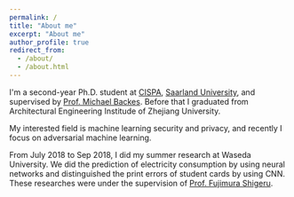 ```yaml
---
permalink: /
title: "About me"
excerpt: "About me"
author_profile: true
redirect_from: 
  - /about/
  - /about.html
---
```


I'm a second-year Ph.D. student at [CISPA](https://cispa.de/en), [Saarland University](https://www.uni-saarland.de/en/home.html), and supervised by [Prof. Michael Backes](https://cispa.de/en/about/director-page). Before that I graduated from Architectural Engineering Institude of Zhejiang University.

My interested field is machine learning security and privacy, and recently I focus on adversarial machine learning.

From July 2018 to Sep 2018, I did my summer research at Waseda University. We did the prediction of electricity consumption by using neural networks and distinguished the print errors of student cards by using CNN. These researches were under the supervision of [Prof. Fujimura Shigeru](https://www.waseda.jp/fsci/gips/other/2015/07/15/271/).
